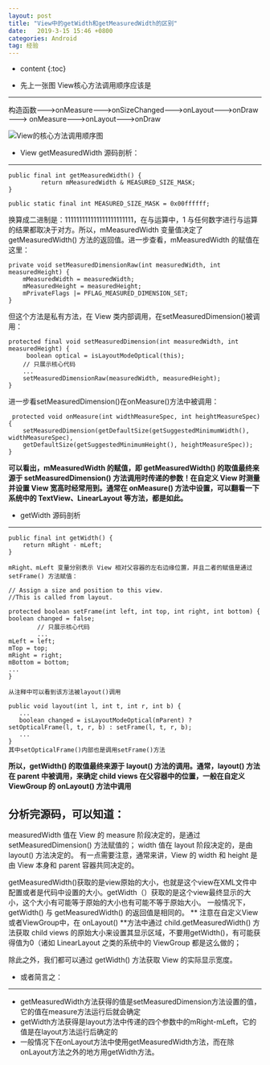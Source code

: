 ```yaml
---
layout: post
title: "View中的getWidth和getMeasuredWidth的区别"
date:   2019-3-15 15:46 +0800
categories: Android
tag: 经验
---
```


* content
{:toc}




- 先上一张图 View核心方法调用顺序应该是
-----------------------------------------

构造函数——->onMeasure——->onSizeChanged——->onLayout——->onDraw——-> onMeasure——->onLayout——->onDraw 

![View的核心方法调用顺序图](https://i.imgur.com/f3JwZGD.jpg)

 

- View getMeasuredWidth 源码剖析：
----------------------------------------

    public final int getMeasuredWidth() {
			 return mMeasuredWidth & MEASURED_SIZE_MASK;
	}

	public static final int MEASURED_SIZE_MASK = 0x00ffffff;

 换算成二进制是：111111111111111111111111，在与运算中，1 与任何数字进行与运算的结果都取决于对方。所以，mMeasuredWidth 变量值决定了 getMeasuredWidth() 方法的返回值。进一步查看，mMeasuredWidth 的赋值在这里：
    
    private void setMeasuredDimensionRaw(int measuredWidth, int measuredHeight) {
	    mMeasuredWidth = measuredWidth;
	    mMeasuredHeight = measuredHeight;
	    mPrivateFlags |= PFLAG_MEASURED_DIMENSION_SET;
    }

但这个方法是私有方法，在 View 类内部调用，在setMeasuredDimension()被调用：
    
    protected final void setMeasuredDimension(int measuredWidth, int measuredHeight) {
		 boolean optical = isLayoutModeOptical(this);
	    // 只展示核心代码
	    ...
		setMeasuredDimensionRaw(measuredWidth, measuredHeight);
    }

进一步看setMeasuredDimension()在onMeasure()方法中被调用：

     protected void onMeasure(int widthMeasureSpec, int heightMeasureSpec) {
    	setMeasuredDimension(getDefaultSize(getSuggestedMinimumWidth(), widthMeasureSpec),
    	getDefaultSize(getSuggestedMinimumHeight(), heightMeasureSpec));
    }

**可以看出，mMeasuredWidth 的赋值，即 getMeasuredWidth() 的取值最终来源于 setMeasuredDimension() 方法调用时传递的参数！在自定义 View 时测量并设置 View 宽高时经常用到。通常在 onMeasure() 方法中设置，可以翻看一下系统中的 TextView、LinearLayout 等方法，都是如此。**


- getWidth 源码剖析
-------------------------

    public final int getWidth() {
		return mRight - mLeft;
	}

    mRight、mLeft 变量分别表示 View 相对父容器的左右边缘位置，并且二者的赋值是通过 setFrame() 方法赋值：
    
    // Assign a size and position to this view.
    //This is called from layout.
    
    protected boolean setFrame(int left, int top, int right, int bottom) {
    boolean changed = false;
    		// 只展示核心代码
    		...
    mLeft = left;
    mTop = top;
    mRight = right;
    mBottom = bottom;
    ...
    }
    
    从注释中可以看到该方法被layout()调用
    
    public void layout(int l, int t, int r, int b) {
       ... 
       boolean changed = isLayoutModeOptical(mParent) ?
    setOpticalFrame(l, t, r, b) : setFrame(l, t, r, b);
       ...
    }
    其中setOpticalFrame()内部也是调用setFrame()方法


**所以，getWidth() 的取值最终来源于 layout() 方法的调用。通常，layout() 方法在 parent 中被调用，来确定 child views 在父容器中的位置，一般在自定义 ViewGroup 的 onLayout() 方法中调用**

## 分析完源码，可以知道：
measuredWidth 值在 View 的 measure 阶段决定的，是通过 setMeasuredDimension() 方法赋值的；
width 值在 layout 阶段决定的，是由 layout() 方法决定的。
有一点需要注意，通常来讲，View 的 width 和 height 是由 View 本身和 parent 容器共同决定的。

getMeasuredWidth()获取的是view原始的大小，也就是这个view在XML文件中配置或者是代码中设置的大小。getWidth（）获取的是这个view最终显示的大小，这个大小有可能等于原始的大小也有可能不等于原始大小。
一般情况下，getWidth() 与 getMeasuredWidth() 的返回值是相同的。
** 注意在自定义View或者ViewGroup中，在 onLayout() **方法中通过 child.getMeasuredWidth() 方法获取 child views 的原始大小来设置其显示区域，不要用getWidth()，有可能获得值为0（诸如 LinearLayout 之类的系统中的 ViewGroup 都是这么做的；

除此之外，我们都可以通过 getWidth() 方法获取 View 的实际显示宽度。


- 或者简言之：
------------
- getMeasuredWidth方法获得的值是setMeasuredDimension方法设置的值，它的值在measure方法运行后就会确定
- getWidth方法获得是layout方法中传递的四个参数中的mRight-mLeft，它的值是在layout方法运行后确定的 
- 一般情况下在onLayout方法中使用getMeasuredWidth方法，而在除onLayout方法之外的地方用getWidth方法。




